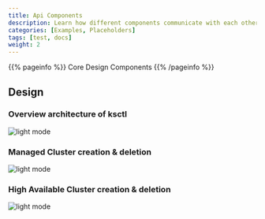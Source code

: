 ```yaml
---
title: Api Components
description: Learn how different components communicate with each other via API's and automation scripts to serve you in best way possible.
categories: [Examples, Placeholders]
tags: [test, docs]
weight: 2
---
```



{{% pageinfo %}}
Core Design Components
{{% /pageinfo %}}

## Design

### Overview architecture of ksctl
![light mode](/img/ksctl-arch.svg)

### Managed Cluster creation & deletion
![light mode](/img/ksctl-managed-sequence.svg)

### High Available Cluster creation & deletion
![light mode](/img/ksctl-ha-sequence.svg)
